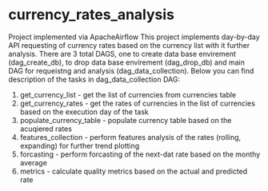 # currency_rates_analysis
Project implemented via ApacheAirflow
This project implements day-by-day API requesting of currency rates based on the currency list with it further analysis. 
There are 3 total DAGS, one to create data base envirement (dag_create_db), to drop data base envirement (dag_drop_db) and main DAG for requeistng and analysis (dag_data_collection).
Below you can find description of the tasks in dag_data_collection DAG:
1. get_currency_list - get the list of currencies from currencies table
2. get_currency_rates - get the rates of currencies in the list of currencies based on the execution day of the task
3. populate_currency_table - populate currency table based on the acuqiered rates
4. features_collection - perform features analysis of the rates (rolling, expanding) for further trend plotting
5. forcasting - perform forcasting of the next-dat rate based on the monthy average
6. metrics - calculate quality metrics based on the actual and predicted rate
